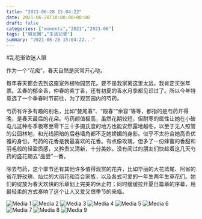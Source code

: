 ```yaml
---
title: "2021-06-28 15:04:22"
date: 2021-06-28T10:00:00+08:00
draft: false
categories: ["moments","2021","2021-06"]
tags: ["朋友圈","生活记录"]
summary: "2021-06-28 15:04:22..."
---
```


#乱花渐欲迷人眼

作为一个“花痴”，春天自然是灰常开心哒。

每年春天都会去到这座室外植物园赏花。要不是我家离这里太远，我肯定买张年票。孟春的郁金香，仲春的紫丁香，还有初夏的香水月季都见识过了。所以今年特意选了一个季春时节前往，为了观赏园内的芍药。

芍药有许多有趣的别名，比如“婪尾春”、“殿春”“余容”等等，都指的是芍药开得晚，是春天最后的花朵。芍药颜值极高，虽然花期较短，但耐寒的属性让她在小破屯儿这种冬季极寒至零下三十多摄氏度的地方也能安然露地越冬。以至于无人照管的公园林地，和光线阴暗的后巷墙角都不乏她娇媚的身影。似乎不太符合她高贵优雅的身份。芍药的花香是我最喜欢的花香。有点像玫瑰，但多了一份蜂蜜的香甜和羽毛般的轻盈质感，又矜贵又清新，十分美妙。没有闻过的朋友们快趁着这几天芍药的盛花期去“品尝”一番。

除去芍药，这个季节还有其他许多值得观赏的花卉，比如华丽的大花鸢尾、阿省的省花野玫瑰、灿烂的大丽花和百合家族，以及各式可爱的一年生两年生草花们。她们的绽放为春天欢快的乐章划上完美的休止符；同时缓缓拉开夏日篇章的序幕，用最轻柔的方式奏响了这个让人又爱又恨季节的来临。

![Media 1](/Moments/photos/2021-06-28/202106281504220.jpg)
![Media 2](/Moments/photos/2021-06-28/202106281504221.jpg)
![Media 3](/Moments/photos/2021-06-28/202106281504222.jpg)
![Media 4](/Moments/photos/2021-06-28/202106281504223.jpg)
![Media 5](/Moments/photos/2021-06-28/202106281504224.jpg)
![Media 6](/Moments/photos/2021-06-28/202106281504225.jpg)
![Media 7](/Moments/photos/2021-06-28/202106281504226.jpg)
![Media 8](/Moments/photos/2021-06-28/202106281504227.jpg)
![Media 9](/Moments/photos/2021-06-28/202106281504228.jpg)

